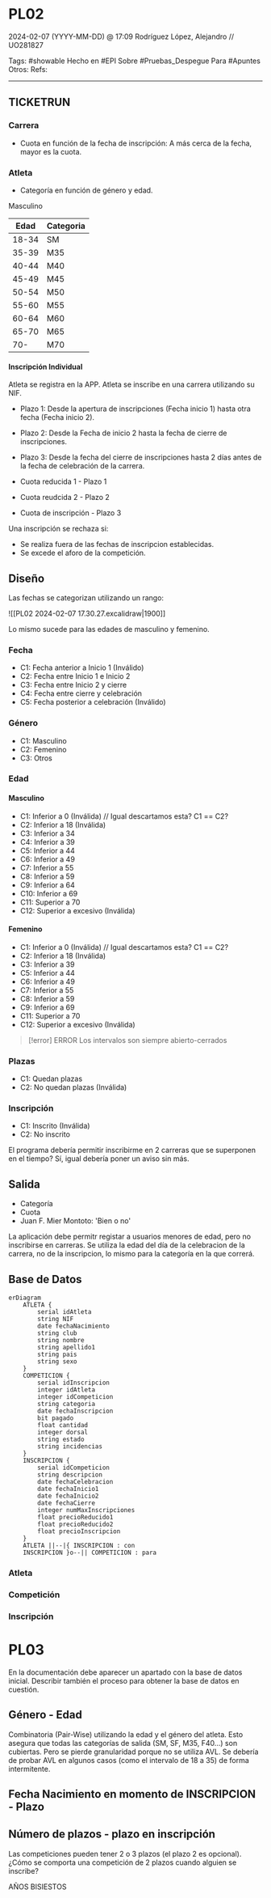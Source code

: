 # PL02
2024-02-07 (YYYY-MM-DD) @ 17:09
Rodríguez López, Alejandro // UO281827

Tags:
	#showable
	Hecho en #EPI
	Sobre #Pruebas_Despegue 
	Para #Apuntes
	Otros:
	Refs:
 
<hr>

## TICKETRUN

### Carrera

- Cuota en función de la fecha de inscripción: A más cerca de la fecha, mayor es la cuota.

### Atleta

- Categoría en función de género y edad.

Masculino

| Edad | Categoria |
| ---- | ---- |
| 18-34 | SM |
| 35-39 | M35 |
| 40-44 | M40 |
| 45-49 | M45 |
| 50-54 | M50 |
| 55-60 | M55 |
| 60-64 | M60 |
| 65-70 | M65 |
| 70- | M70 |

#### Inscripción Individual

Atleta se registra en la APP.
Atleta se inscribe en una carrera utilizando su NIF.

- Plazo 1: Desde la apertura de inscripciones (Fecha inicio 1) hasta otra fecha (Fecha inicio 2).
- Plazo 2: Desde la Fecha de inicio 2 hasta la fecha de cierre de inscripciones.
- Plazo 3: Desde la fecha del cierre de inscripciones hasta 2 días antes de la fecha de celebración de la carrera.

- Cuota reducida 1 - Plazo 1
- Cuota reudcida 2 - Plazo 2
- Cuota de inscripción - Plazo 3

Una inscripción se rechaza si:

- Se realiza fuera de las fechas de inscripcion establecidas.
- Se excede el aforo de la competición.

## Diseño

Las fechas se categorizan utilizando un rango:

![[PL02 2024-02-07 17.30.27.excalidraw|1900]]

Lo mismo sucede para las edades de masculino y femenino.

### Fecha

- C1: Fecha anterior a Inicio 1 (Inválido)
- C2: Fecha entre Inicio 1 e Inicio 2
- C3: Fecha entre Inicio 2 y cierre
- C4: Fecha entre cierre y celebración
- C5: Fecha posterior a celebración (Inválido)

### Género

- C1: Masculino
- C2: Femenino
- C3: Otros

### Edad

#### Masculino

- C1: Inferior a 0 (Inválida) // Igual descartamos esta? C1 == C2?
- C2: Inferior a 18 (Inválida)
- C3: Inferior a 34
- C4: Inferior a 39
- C5: Inferior a 44
- C6: Inferior a 49
- C7: Inferior a 55
- C8: Inferior a 59
- C9: Inferior a 64
- C10: Inferior a 69
- C11: Superior a 70
- C12: Superior a excesivo (Inválida)

#### Femenino

- C1: Inferior a 0 (Inválida) // Igual descartamos esta? C1 == C2?
- C2: Inferior a 18 (Inválida)
- C3: Inferior a 39
- C5: Inferior a 44
- C6: Inferior a 49
- C7: Inferior a 55
- C8: Inferior a 59
- C9: Inferior a 69
- C11: Superior a 70
- C12: Superior a excesivo (Inválida)

> [!error] ERROR
> Los intervalos son siempre abierto-cerrados

### Plazas

- C1: Quedan plazas
- C2: No quedan plazas (Inválida)

### Inscripción

- C1: Inscrito (Inválida)
- C2: No inscrito

El programa debería permitir inscribirme en 2 carreras que se superponen en el tiempo?
Sí, igual debería poner un aviso sin más.

## Salida

- Categoría
- Cuota
- Juan F. Mier Montoto: 'Bien o no'

La aplicación debe permitr registar a usuarios menores de edad, pero no inscribirse en carreras.
Se utiliza la edad del día de la celebracion de la carrera, no de la inscripcion, lo mismo para la categoría en la que correrá.

## Base de Datos

```mermaid
erDiagram
	ATLETA {
		serial idAtleta
		string NIF
		date fechaNacimiento
		string club
		string nombre
		string apellido1
		string pais
		string sexo
	}
	COMPETICION {
		serial idInscripcion
		integer idAtleta
		integer idCompeticion
		string categoria
		date fechaInscripcion
		bit pagado
		float cantidad
		integer dorsal
		string estado
		string incidencias
	}
	INSCRIPCION {
		serial idCompeticion
		string descripcion
		date fechaCelebracion
		date fechaInicio1
		date fechaInicio2
		date fechaCierre
		integer numMaxInscripciones
		float precioReducido1
		float precioReducido2
		float precioInscripcion
	}
	ATLETA ||--|{ INSCRIPCION : con
	INSCRIPCION }o--|| COMPETICION : para
```

### Atleta

### Competición

### Inscripción

# PL03

En la documentación debe aparecer un apartado con la base de datos inicial.
Describir también el proceso para obtener la base de datos en cuestión.

## Género - Edad

Combinatoria (Pair-Wise) utilizando la edad y el género del atleta.
Esto asegura que todas las categorías de salida (SM, SF, M35, F40...) son cubiertas.
Pero se pierde granularidad porque no se utiliza AVL.
Se debería de probar AVL en algunos casos (como el intervalo de 18 a 35) de forma intermitente.

## Fecha Nacimiento en momento de INSCRIPCION - Plazo


## Número de plazos - plazo en inscripción

Las competiciones pueden tener 2 o 3 plazos (el plazo 2 es opcional).
¿Cómo se comporta una competición de 2 plazos cuando alguien se inscribe?


AÑOS BISIESTOS
